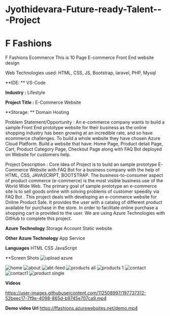 # Jyothidevara-Future-ready-Talent---Project
# F Fashions
 F Fashions Ecommerce
This is 10 Page E-commerce Front End website design

Web Technologies used: HTML, CSS, JS, Bootstrap, laravel, PHP, Mysql

**IDE: **
VS-Code


**Industry :**
Lifestyle

**Project Title :**
E-Commerce Website 

**Storage: **
Domain Hosting

Problem Statement/Opportunity :
An e-commerce company wants to build a sample Front End prototype website for their business as the online shopping industry has been growing at an incredible rate, and so have ecommerce challenges. To build a whole website they have chosen Azure Cloud Platform. Build a website that have: Home Page, Product detail Page, Cart, Product Category Page, Checkout Page along with FAQ Bot deployed on Website for customers help.

Project Description :
Core Idea of Project is to build an sample prototype E-Commerce Website with FAQ Bot for a business company with the help of HTML, CSS, JAVASCRIPT, BOOTSTRAP. The business-to-consumer aspect of product commerce (e-commerce) is the most visible business use of the World Wide Web. The primary goal of sample prototype an e-commerce site is to sell goods online with solving problems of customer speedily via FAQ Bot . This project deals with developing an e-commerce website for Online Product Sale. It provides the user with a catalog of different product available for purchase in the store. In order to facilitate online purchase a shopping cart is provided to the user. We are using Azure Technologies with GitHub to complete this project.

**Azure Technology**
Storage Account
Static website

**Other Azure Technology**
App Service

**Languages**
HTML
CSS
JavaScript

**Screen Shots
![upload azure](https://user-images.githubusercontent.com/112508997/198832115-b9003744-f12c-455e-90d3-9b42e4e1573d.jpg)

![home](https://user-images.githubusercontent.com/112508997/197736371-26906a89-f070-4390-8948-95eb094dea97.jpg)
![about](https://user-images.githubusercontent.com/112508997/197736388-756cc984-54a5-44b7-afe8-a3c22ed461b1.jpg)
![abt-feed](https://user-images.githubusercontent.com/112508997/197736394-bf738be2-eaa0-4d8e-ba62-a474210801ca.jpg)
![products all](https://user-images.githubusercontent.com/112508997/197736457-4edd5417-355e-476d-93f3-5254235dfbdf.jpg)
![products 1](https://user-images.githubusercontent.com/112508997/197736463-0ccb336c-c58a-4832-81e0-8fff93708300.jpg)
![contact](https://user-images.githubusercontent.com/112508997/197736467-9f389761-7995-4f17-870b-ac5910429f60.jpg)
![contact1](https://user-images.githubusercontent.com/112508997/197736470-466cef3e-2a38-4558-b466-9312f0938079.jpg)
![product single](https://user-images.githubusercontent.com/112508997/197736515-4b4fb269-8193-4416-860c-c301813f6910.jpg)

**Videos**


https://user-images.githubusercontent.com/112508997/197737312-52beec17-7f9e-4098-865d-b9745e707ca9.mp4

**Demo video Url**
https://ffashions.azurewebsites.net/demo.mp4
